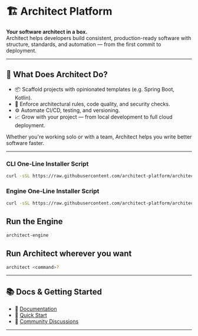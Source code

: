 # 🏗️ Architect Platform

**Your software architect in a box.**  
Architect helps developers build consistent, production-ready software with structure, standards, and automation — from the first commit to deployment.

---

## 🚀 What Does Architect Do?

- 📦 Scaffold projects with opinionated templates (e.g. Spring Boot, Kotlin).
- 🔐 Enforce architectural rules, code quality, and security checks.
- ⚙️ Automate CI/CD, testing, and versioning.
- 📈 Grow with your project — from local development to full cloud deployment.

Whether you're working solo or with a team, Architect helps you write better software faster.

---

### CLI One‑Line Installer Script

```bash
curl -sSL https://raw.githubusercontent.com/architect-platform/architect-cli/main/.installers/bash | bash
```

### Engine One‑Line Installer Script

```bash
curl -sSL https://raw.githubusercontent.com/architect-platform/architect-engine/main/.installers/bash | bash
```

## Run the Engine
```bash
architect-engine
```

## Run Architect wherever you want
```bash
architect <command>?
```
---

## 📚 Docs & Getting Started

- 📖 [Documentation](https://your-docs-url.com)
- 🧪 [Quick Start](https://your-docs-url.com/start)
- 💬 [Community Discussions](https://github.com/orgs/YOUR_ORG_NAME/discussions)

---

